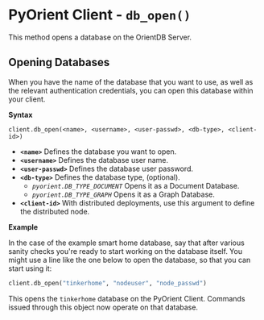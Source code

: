 # PyOrient Client - `db_open()`

This method opens a database on the OrientDB Server.

## Opening Databases

When you have the name of the database that you want to use, as well as the relevant authentication credentials, you can open this database within your client.  

**Syntax**

```
client.db_open(<name>, <username>, <user-passwd>, <db-type>, <client-id>)
```

- **`<name>`** Defines the database you want to open.
- **`<username>`** Defines the database user name.
- **`<user-passwd>`** Defines the database user password.
- **`<db-type>`** Defines the database type, (optional).
  - *`pyorient.DB_TYPE_DOCUMENT`* Opens it as a Document Database.
  - *`pyorient.DB_TYPE_GRAPH`* Opens it as a Graph Database.
- **`<client-id>`** With distributed deployments, use this argument to define the distributed node.

**Example**

In the case of the example smart home database, say that after various sanity checks you're ready to start working on the database itself.  You might use a line like the one below to open the database, so that you can start using it:

```py
client.db_open("tinkerhome", "nodeuser", "node_passwd")
```

This opens the `tinkerhome` database on the PyOrient Client.  Commands issued through this object now operate on that database.

